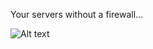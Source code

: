 Your servers without a firewall…

![Alt text](https://s3.amazonaws.com/intranet-projects-files/holbertonschool-sysadmin_devops/155/holbertonschool-firewall.gif)

